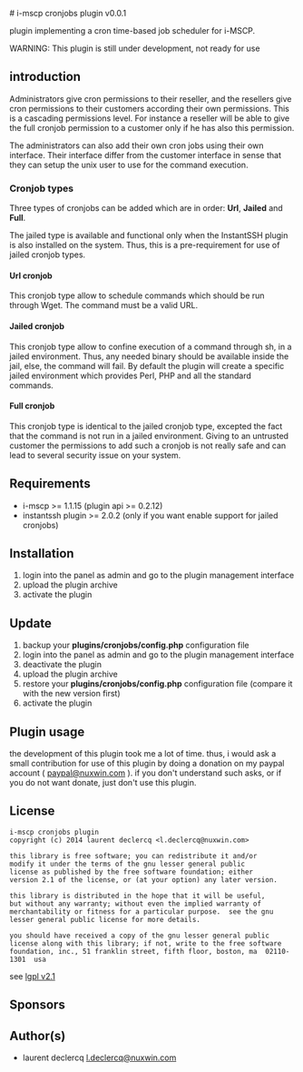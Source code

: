 # i-mscp cronjobs plugin v0.0.1

plugin implementing a cron time-based job scheduler for i-MSCP.

WARNING: This plugin is still under development, not ready for use

## introduction

Administrators give cron permissions to their reseller, and the resellers give cron permissions to their customers
according their own permissions. This is a cascading permissions level.  For instance a reseller will be able to give
the full cronjob permission to a customer only if he has also this permission.

The administrators can also add their own cron jobs using their own interface. Their interface differ from the customer
interface in sense that they can setup the unix user to use for the command execution.

### Cronjob types

Three types of cronjobs can be added which are in order: **Url**, **Jailed** and **Full**.

The jailed type is available and functional only when the InstantSSH plugin is also installed on the system. Thus, this
is a pre-requirement for use of jailed cronjob types.

#### Url cronjob

This cronjob type allow to schedule commands which should be run through Wget. The command must be a valid URL.

#### Jailed cronjob

This cronjob type allow to confine execution of a command through sh, in a jailed environment. Thus, any needed binary
should be available inside the jail, else, the command will fail. By default the plugin will create a specific jailed
environment which provides Perl, PHP and all the standard commands.

#### Full cronjob

This cronjob type is identical to the jailed cronjob type, excepted the fact that the command is not run in a jailed
environment. Giving to an untrusted customer the permissions to add such a cronjob is not really safe and can lead to
several security issue on your system.

## Requirements

* i-mscp >= 1.1.15 (plugin api >= 0.2.12)
* instantssh plugin >= 2.0.2 (only if you want enable support for jailed cronjobs)

## Installation

1. login into the panel as admin and go to the plugin management interface
2. upload the plugin archive
3. activate the plugin

## Update

1. backup your **plugins/cronjobs/config.php** configuration file
2. login into the panel as admin and go to the plugin management interface
3. deactivate the plugin
4. upload the plugin archive
5. restore your **plugins/cronjobs/config.php** configuration file (compare it with the new version first)
6. activate the plugin

## Plugin usage

the development of this plugin took me a lot of time. thus, i would ask a small contribution for use of this plugin by
doing a donation on my paypal account ( paypal@nuxwin.com ). if you don't understand such asks, or if you do not want
donate, just don't use this plugin.

## License

	i-mscp cronjobs plugin
	copyright (c) 2014 laurent declercq <l.declercq@nuxwin.com>

	this library is free software; you can redistribute it and/or
 	modify it under the terms of the gnu lesser general public
	license as published by the free software foundation; either
	version 2.1 of the license, or (at your option) any later version.

	this library is distributed in the hope that it will be useful,
	but without any warranty; without even the implied warranty of
	merchantability or fitness for a particular purpose.  see the gnu
	lesser general public license for more details.

	you should have received a copy of the gnu lesser general public
	license along with this library; if not, write to the free software
	foundation, inc., 51 franklin street, fifth floor, boston, ma  02110-1301  usa

 see [lgpl v2.1](http://www.gnu.org/licenses/lgpl-2.1.txt "lgpl v2.1")

## Sponsors

## Author(s)

 * laurent declercq <l.declercq@nuxwin.com>
